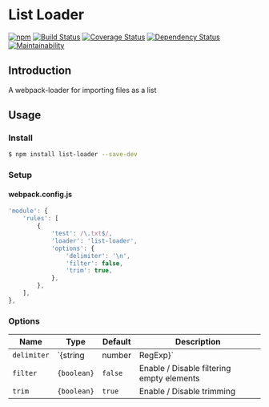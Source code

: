# List Loader

[![npm](https://img.shields.io/npm/v/list-loader.svg)](https://www.npmjs.com/package/list-loader)
[![Build Status](https://travis-ci.org/sapphiredev/list-loader.svg?branch=master)](https://travis-ci.org/sapphiredev/list-loader)
[![Coverage Status](https://coveralls.io/repos/github/sapphiredev/list-loader/badge.svg?branch=master)](https://coveralls.io/github/sapphiredev/list-loader?branch=master)
[![Dependency Status](https://gemnasium.com/badges/github.com/sapphiredev/list-loader.svg)](https://gemnasium.com/github.com/sapphiredev/list-loader)
[![Maintainability](https://api.codeclimate.com/v1/badges/e1ed105c37c9df52611a/maintainability)](https://codeclimate.com/github/sapphiredev/list-loader/maintainability)

## Introduction

A webpack-loader for importing files as a list

## Usage

### Install

```sh
$ npm install list-loader --save-dev
```

### Setup

#### webpack.config.js

```js
'module': {
	'rules': [
		{
			'test': /\.txt$/,
			'loader': 'list-loader',
			'options': {
				'delimiter': '\n',
				'filter': false,
				'trim': true,
			},
		},
	],
},
```

### Options

Name | Type | Default | Description
----|----|----|----
`delimiter` | `{string|number|RegExp}` | `'\n'` | Set delimiter
`filter` | `{boolean}` | `false` | Enable / Disable filtering empty elements
`trim` | `{boolean}` | `true` | Enable / Disable trimming
